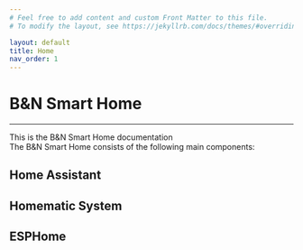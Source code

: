 ```yaml
---
# Feel free to add content and custom Front Matter to this file.
# To modify the layout, see https://jekyllrb.com/docs/themes/#overriding-theme-defaults

layout: default
title: Home
nav_order: 1
---
```


# B&N Smart Home

* * *

This is the B&N Smart Home documentation  
The B&N Smart Home consists of the following main components:

## Home Assistant

## Homematic System

## ESPHome

